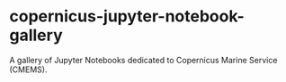 # copernicus-jupyter-notebook-gallery
A gallery of Jupyter Notebooks dedicated to Copernicus Marine Service (CMEMS).
